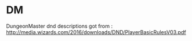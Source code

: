 # DM
DungeonMaster
dnd descriptions got from : http://media.wizards.com/2016/downloads/DND/PlayerBasicRulesV03.pdf
